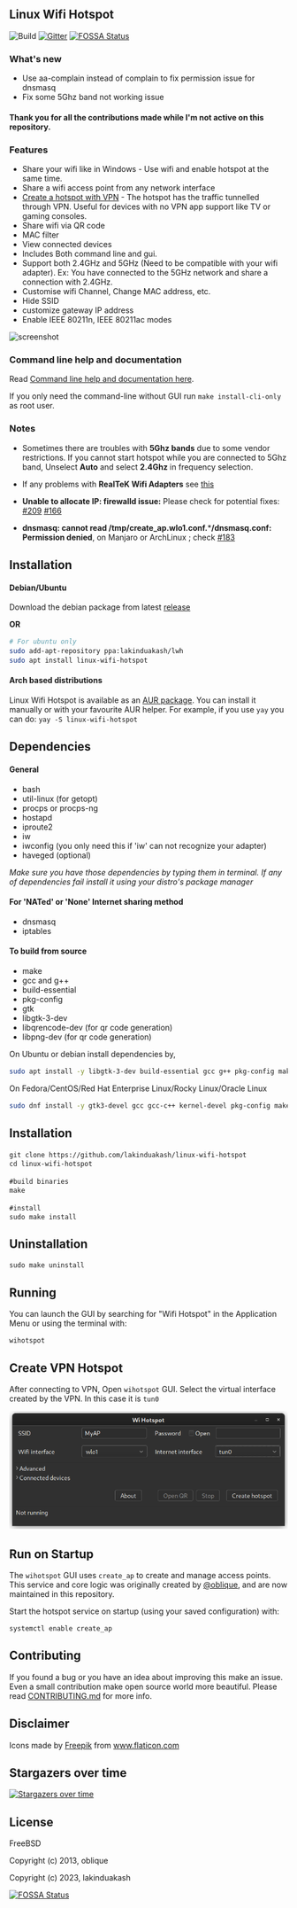 ## Linux Wifi Hotspot

<!-- [![Build Status](https://travis-ci.com/lakinduakash/linux-wifi-hotspot.svg?branch=master)](https://travis-ci.com/lakinduakash/linux-wifi-hotspot) -->
![Build](https://github.com/lakinduakash/linux-wifi-hotspot/actions/workflows/build.yml/badge.svg)
[![Gitter](https://badges.gitter.im/linux-wihotspot/community.svg)](https://gitter.im/linux-wihotspot/community?utm_source=badge&utm_medium=badge&utm_campaign=pr-badge)
[![FOSSA Status](https://app.fossa.com/api/projects/git%2Bgithub.com%2Flakinduakash%2Flinux-wifi-hotspot.svg?type=shield)](https://app.fossa.com/projects/git%2Bgithub.com%2Flakinduakash%2Flinux-wifi-hotspot?ref=badge_shield)

### What's new
* Use aa-complain instead of complain to fix permission issue for dnsmasq
* Fix some 5Ghz band not working issue

#### Thank you for all the contributions made while I'm not active on this repository.

### Features

* Share your wifi like in Windows - Use wifi and enable hotspot at the same time.
* Share a wifi access point from any network interface
* [Create a hotspot with VPN](#vpn-hotspot) - The hotspot has the traffic tunnelled through VPN. Useful for devices with no VPN app support like TV or gaming consoles.
* Share wifi via QR code
* MAC filter
* View connected devices
* Includes Both command line and gui.
* Support both 2.4GHz and 5GHz (Need to be compatible with your wifi adapter). Ex: You have connected to the 5GHz network and share a connection with 2.4GHz.
* Customise wifi Channel, Change MAC address, etc.
* Hide SSID
* customize gateway IP address
* Enable IEEE 80211n, IEEE 80211ac modes

![screenshot](docs/sc4.png)


### Command line help and documentation

Read [Command line help and documentation here](src/scripts/README.md).

If you only need the command-line without GUI run `make install-cli-only` as root user.

### Notes

- Sometimes there are troubles with **5Ghz bands** due to some vendor restrictions. If you cannot start hotspot while you are connected to 5Ghz band, Unselect **Auto** and select **2.4Ghz** in frequency selection.

- If any problems with **RealTeK Wifi Adapters** see [this](docs/howto/realtek.md)

- **Unable to allocate IP: firewalld issue:** Please check for potential fixes: [#209](https://github.com/lakinduakash/linux-wifi-hotspot/issues/209) [#166](https://github.com/lakinduakash/linux-wifi-hotspot/issues/166)

- **dnsmasq: cannot read /tmp/create_ap.wlo1.conf.*****/dnsmasq.conf: Permission denied**, on Manjaro or ArchLinux ; check [#183](https://github.com/lakinduakash/linux-wifi-hotspot/issues/183)

## Installation

#### Debian/Ubuntu

Download the debian package from latest [release](https://github.com/lakinduakash/linux-wifi-hotspot/releases/latest)

**OR**

```bash
# For ubuntu only
sudo add-apt-repository ppa:lakinduakash/lwh
sudo apt install linux-wifi-hotspot

```

#### Arch based distributions

Linux Wifi Hotspot is available as an [AUR package](https://aur.archlinux.org/packages/linux-wifi-hotspot/). You can install it manually or with your favourite AUR helper.
For example, if you use `yay` you can do:
`yay -S linux-wifi-hotspot`

## Dependencies

#### General
* bash
* util-linux (for getopt)
* procps or procps-ng
* hostapd
* iproute2
* iw
* iwconfig (you only need this if 'iw' can not recognize your adapter)
* haveged (optional)

_Make sure you have those dependencies by typing them in terminal. If any of dependencies fail
install it using your distro's package manager_

#### For 'NATed' or 'None' Internet sharing method
* dnsmasq
* iptables

#### To build from source

* make
* gcc and g++
* build-essential
* pkg-config
* gtk
* libgtk-3-dev
* libqrencode-dev (for qr code generation)
* libpng-dev (for qr code generation)

On Ubuntu or debian install dependencies by,

```bash
sudo apt install -y libgtk-3-dev build-essential gcc g++ pkg-config make hostapd libqrencode-dev libpng-dev
```

On Fedora/CentOS/Red Hat Enterprise Linux/Rocky Linux/Oracle Linux
```bash
sudo dnf install -y gtk3-devel gcc gcc-c++ kernel-devel pkg-config make hostapd qrencode-devel libpng-devel
```

## Installation

    git clone https://github.com/lakinduakash/linux-wifi-hotspot
    cd linux-wifi-hotspot

    #build binaries
    make

    #install
    sudo make install

## Uninstallation
    sudo make uninstall

## Running
You can launch the GUI by searching for "Wifi Hotspot" in the Application Menu
or using the terminal with:

    wihotspot

<h2 id="vpn-hotspot">Create VPN Hotspot</h2>

After connecting to VPN, Open `wihotspot` GUI. Select the virtual interface created by the VPN. In this case it is `tun0`

![image](docs/vpn.png)




## Run on Startup
The `wihotspot` GUI uses `create_ap` to create and manage access points. This service and core logic was originally created by
[@oblique](http://github.com/oblique), and are now maintained in this
repository.

Start the hotspot service on startup (using your saved configuration) with:

    systemctl enable create_ap





## Contributing

If you found a bug or you have an idea about improving this make an issue. Even a small contribution make open source world more beautiful.
Please read [CONTRIBUTING.md](CONTRIBUTING.md) for more info.

## Disclaimer
<div>Icons made by <a href="https://www.freepik.com" title="Freepik">Freepik</a> from <a href="https://www.flaticon.com/" title="Flaticon">www.flaticon.com</a></div>


## Stargazers over time

[![Stargazers over time](https://starchart.cc/lakinduakash/linux-wifi-hotspot.svg)](https://starchart.cc/lakinduakash/linux-wifi-hotspot)


## License
FreeBSD

Copyright (c) 2013, oblique

Copyright (c) 2023, lakinduakash


[![FOSSA Status](https://app.fossa.com/api/projects/git%2Bgithub.com%2Flakinduakash%2Flinux-wifi-hotspot.svg?type=large)](https://app.fossa.com/projects/git%2Bgithub.com%2Flakinduakash%2Flinux-wifi-hotspot?ref=badge_large)
